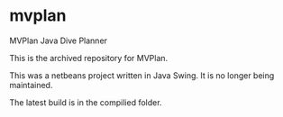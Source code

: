 # mvplan
MVPlan Java Dive Planner

This is the archived repository for MVPlan.

This was a netbeans project written in Java Swing. It is no longer being maintained.

The latest build is in the compilied folder.
